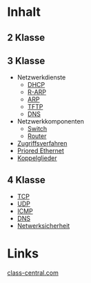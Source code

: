 # Inhalt
## 2 Klasse

## 3 Klasse
- Netzwerkdienste
    - [DHCP](/DHCP)
	- [R-ARP](/R_ARP)
	- [ARP](/ARP)
	- [TFTP](/TFTP)
	- [DNS](/DNS)
- Netzwerkkomponenten
	- [Switch](/Switch)
	- [Router](/Router)
- [Zugriffsverfahren](/Zugriffsverfahren)
- [Priored Ethernet](/PrioredEthernet)
- [Koppelglieder](/Koppelglieder)


## 4 Klasse
- [TCP](/TCP)
- [UDP](/UDP)
- [ICMP](/ICMP)
- [DNS](/DNS)
- [Netwerksicherheit](/Netzwerksicherheit)


# Links
[class-central.com](https://www.classcentral.com/subject/computer-networking)